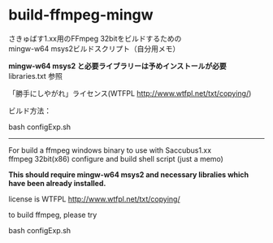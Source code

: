 # build-ffmpeg-mingw

さきゅばす1.xx用のFFmpeg 32bitをビルドするための  
mingw-w64 msys2ビルドスクリプト（自分用メモ）

__mingw-w64 msys2 と必要ライブラリーは予めインストールが必要__  
libraries.txt 参照

「勝手にしやがれ」ライセンス(WTFPL http://www.wtfpl.net/txt/copying/)

ビルド方法：

 bash configExp.sh

----
For build a ffmpeg windows binary to use with Saccubus1.xx  
ffmpeg 32bit(x86) configure and build shell script (just a memo)

__This should require mingw-w64 msys2 and necessary libralies
 which have been already installed.__

license is WTFPL http://www.wtfpl.net/txt/copying/

to build ffmpeg, please try

bash configExp.sh


